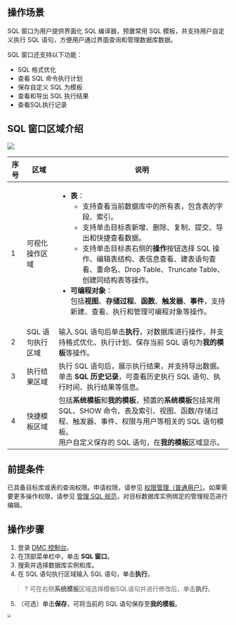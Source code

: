## 操作场景

SQL 窗口为用户提供界面化 SQL 编译器，预置常用 SQL 模板，并支持用户自定义执行 SQL 语句，方便用户通过界面查询和管理数据库数据。

SQL 窗口还支持以下功能：

- SQL 格式优化
- 查看 SQL 命令执行计划
- 保存自定义 SQL 为模板
- 查看和导出 SQL 执行结果
- 查看SQL执行记录

## SQL 窗口区域介绍

![](https://qcloudimg.tencent-cloud.cn/raw/2a678f4c7c7363b1e98417adbf1a6537.png)

| 序号 | 区域            | 说明                                                         |
| ---- | --------------- | ------------------------------------------------------------ |
| 1    | 可视化操作区域  | <ul><li>**表**：<ul><li>支持查看当前数据库中的所有表，包含表的字段、索引。<li>支持单击目标表新增、删除、复制、提交、导出和快捷查看数据。<li>支持单击目标表右侧的**操作**按钮选择 SQL 操作、编辑表结构、表信息查看、建表语句查看、重命名、Drop Table、Truncate Table、创建同结构表等操作。</ul><li>**可编程对象**：<br>包括**视图**、**存储过程**、**函数**、**触发器**、**事件**，支持新建、查看、执行和管理可编程对象等操作。 |
| 2    | SQL 语句执行区域 | 输入 SQL 语句后单击**执行**，对数据库进行操作，并支持格式优化、执行计划、保存当前 SQL 语句为**我的模板**等操作。 |
| 3    | 执行结果区域    | 执行 SQL 语句后，展示执行结果，并支持导出数据。<br>单击 **SQL 历史记录**，可查看历史执行 SQL 语句、执行时间、执行结果等信息。 |
| 4    | 快捷模板区域    | 包括**系统模板**和**我的模板**，预置的**系统模板**包括常用 SQL、SHOW 命令、表及索引、视图、函数/存储过程、触发器、事件、权限与用户等相关的 SQL 语句模板。<br>用户自定义保存的 SQL 语句，在**我的模板**区域显示。 |

## 前提条件

已具备目标库或表的查询权限。申请权限，请参见 [权限管理（普通用户）](https://cloud.tencent.com/document/product/1222/70563)。如果需要更多操作权限，请参见 [管理 SQL 规范](https://cloud.tencent.com/document/product/1222/70561)，对目标数据库实例绑定的管理规范进行编辑。

## 操作步骤

1. 登录 [DMC 控制台](https://dms.cloud.tencent.com/v3/cooperations/#/)。
2. 在顶部菜单栏中，单击 **SQL 窗口**。
3. 搜索并选择数据库实例和库。
4. 在 SQL 语句执行区域输入 SQL 语句，单击**执行**。
> ? 可在右侧<b>系统模板</b>区域选择模板SQL语句并进行修改后，单击<b>执行</b>。
5. （可选）单击**保存**，可将当前的 SQL 语句保存至**我的模板**。
<img src="https://qcloudimg.tencent-cloud.cn/raw/af72ab58db36e5174d6f6b781abdaae8.png" style="zoom: 50%;" />
   
   
